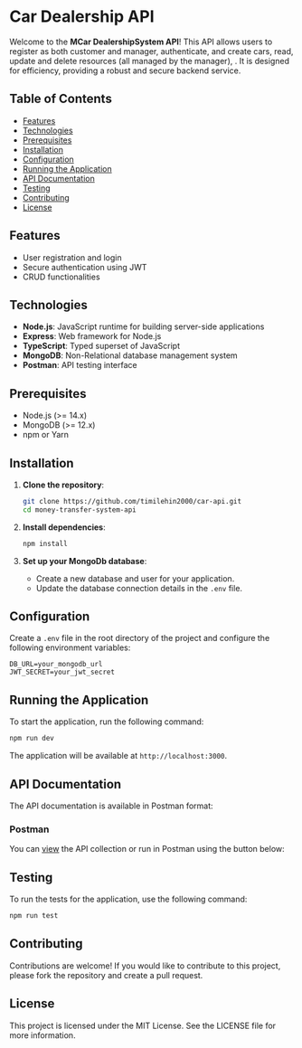 # Car Dealership API

Welcome to the **MCar DealershipSystem API**! This API allows users to register as both customer and manager, authenticate, and create cars, read, update and delete resources (all managed by the manager), . It is designed for efficiency, providing a robust and secure backend service.

## Table of Contents

-   [Features](#features)
-   [Technologies](#technologies)
-   [Prerequisites](#prerequisites)
-   [Installation](#installation)
-   [Configuration](#configuration)
-   [Running the Application](#running-the-application)
-   [API Documentation](#api-documentation)
-   [Testing](#testing)
-   [Contributing](#contributing)
-   [License](#license)

## Features

-   User registration and login
-   Secure authentication using JWT
-   CRUD functionalities

## Technologies

-   **Node.js**: JavaScript runtime for building server-side applications
-   **Express**: Web framework for Node.js
-   **TypeScript**: Typed superset of JavaScript
-   **MongoDB**: Non-Relational database management system
-   **Postman**: API testing interface

## Prerequisites

-   Node.js (>= 14.x)
-   MongoDB (>= 12.x)
-   npm or Yarn

## Installation

1. **Clone the repository**:

    ```bash
    git clone https://github.com/timilehin2000/car-api.git
    cd money-transfer-system-api
    ```

2. **Install dependencies**:

    ```bash
    npm install
    ```

3. **Set up your MongoDb database**:
    - Create a new database and user for your application.
    - Update the database connection details in the `.env` file.

## Configuration

Create a `.env` file in the root directory of the project and configure the following environment variables:

```env
DB_URL=your_mongodb_url
JWT_SECRET=your_jwt_secret
```

## Running the Application

To start the application, run the following command:

```bash
npm run dev
```

The application will be available at `http://localhost:3000`.

## API Documentation

The API documentation is available in Postman format:

### Postman

You can [view](https://documenter.getpostman.com/view/36399546/2sB2qi8HTd) the API collection or run in Postman using the button below:

## Testing

To run the tests for the application, use the following command:

```bash
npm run test
```

## Contributing

Contributions are welcome! If you would like to contribute to this project, please fork the repository and create a pull request.

## License

This project is licensed under the MIT License. See the LICENSE file for more information.
